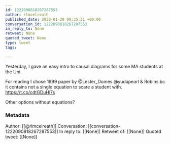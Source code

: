 ```yaml
---
id: 1222090818267287553
author: rlmcelreath
published_date: 2020-01-28 09:35:31 +00:00
conversation_id: 1222090818267287553
in_reply_to: None
retweet: None
quoted_tweet: None
type: tweet
tags:

---
```


Yesterday, I gave an easy intro to causal diagrams for some MA students at the Uni.

For reading I chose 1999 paper by @Lester_Domes @yudapearl &amp; Robins bc it contains not a single equation to scare a student with. https://t.co/cdtGDuHl7s

Other options without equations?

### Metadata

Author: [[@rlmcelreath]]
Conversation: [[conversation-1222090818267287553]]
In reply to: [[None]]
Retweet of: [[None]]
Quoted tweet: [[None]]
